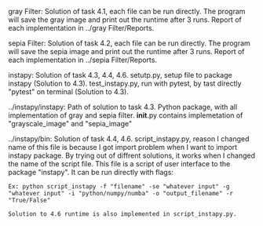 gray Filter:
    Solution of task 4.1, each file can be run directly. 
    The program will save the gray image and print out the runtime after 3 runs.
    Report of each implementation in ../gray Filter/Reports.

sepia Filter:
    Solution of task 4.2, each file can be run directly.
    The program will save the sepia image and print out the runtime after 3 runs.
    Report of each implementation in ../sepia Filter/Reports.

instapy:
    Solution of task 4.3, 4.4, 4.6.
    setutp.py, setup file to package instapy (Solution to 4.3).
    test_instapy.py, run with pytest, by tast directly "pytest" on terminal (Solution to 4.3).

../instapy/instapy:
    Path of solution to task 4.3.
    Python package, with all implementation of gray and sepia filter.
    __init__.py contains implemetation of "grayscale_image" and "sepia_image"

../instapy/bin:
    Solution of task 4.4, 4.6.
    script_instapy.py, reason I changed name of this file is because I got import problem when I want to import instapy package.
    By trying out of diffrent solutions, it works when I changed the name of the script file.
    This file is a script of user interface to the package "instapy". It can be run directly with flags:

    Ex: python script_instapy -f "filename" -se "whatever input" -g "whatever input" -i "python/numpy/numba" -o "output_filename" -r "True/False"

    Solution to 4.6 runtime is also implemented in script_instapy.py.



